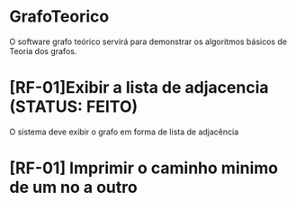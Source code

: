 # GrafoTeorico
O software grafo teórico servirá para demonstrar os algoritmos básicos de Teoria dos grafos.

# [RF-01]Exibir a lista de adjacencia (STATUS: FEITO)
O sistema deve exibir o grafo em forma de lista de adjacência





# [RF-01] Imprimir o caminho minimo de um no a outro

